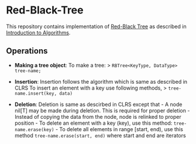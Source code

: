 # Red-Black-Tree

This repository contains implementation of [Red-Black Tree](https://en.wikipedia.org/wiki/Red%E2%80%93black_tree) as described in [Introduction to Algorithms](http://www.amazon.com/Introduction-Algorithms-Thomas-H-Cormen/dp/8120340078/ref=la_B000AQ24AS_1_1/278-5160862-2398836?s=books&ie=UTF8&qid=1449314670&sr=1-1).

## Operations
- **Making a tree object**:
    To make a tree:
      > ```RBTree<KeyType, DataType> tree-name;```

- **Insertion**:
    Insertion follows the algorithm which is same as described in CLRS
    To insert an element with a key use following methods,
      > `tree-name.insert(key, data)`
    
- **Deletion**:
    Deletion is same as descirbed in CLRS except that 
      - A node nil[T] may be made during deletion. This is required for proper deletion
      - Instead of copying the data from the node, node is relinked to proper position
      - To delete an element with a key (key), use this method: 
        `tree-name.erase(key)`
      - To delete all elements in range [start, end), use this method `tree-name.erase(start, end)`
      where start and end are iterators
